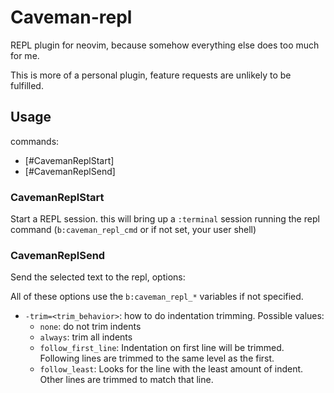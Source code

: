 # Caveman-repl

REPL plugin for neovim, because somehow everything else does too much for me.

This is more of a personal plugin, feature requests are unlikely to be
fulfilled.

## Usage

commands:

- [#CavemanReplStart]
- [#CavemanReplSend]

### CavemanReplStart

Start a REPL session. this will bring up a `:terminal` session running the
repl command (`b:caveman_repl_cmd` or if not set, your user shell)

### CavemanReplSend

Send the selected text to the repl, options:

All of these options use the `b:caveman_repl_*` variables if not specified.

- `-trim=<trim_behavior>`: how to do indentation trimming. Possible values:
  - `none`: do not trim indents
  - `always`: trim all indents
  - `follow_first_line`: Indentation on first line will be trimmed. Following
    lines are trimmed to the same level as the first.
  - `follow_least`: Looks for the line with the least amount of indent.
    Other lines are trimmed to match that line.
